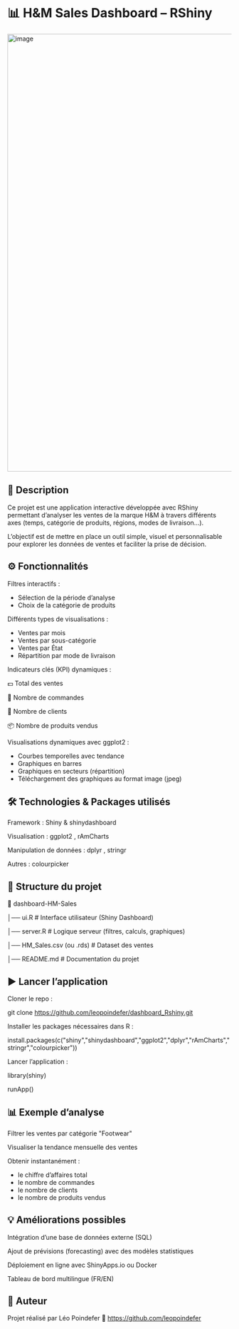 # 📊 H&M Sales Dashboard – RShiny

<img width="1914" height="981" alt="image" src="https://github.com/user-attachments/assets/0d1457d8-12fa-4b47-b72e-f64acfcad21f" />


## 🚀 Description

Ce projet est une application interactive développée avec RShiny permettant d’analyser les ventes de la marque H&M à travers différents axes (temps, catégorie de produits, régions, modes de livraison…).

L’objectif est de mettre en place un outil simple, visuel et personnalisable pour explorer les données de ventes et faciliter la prise de décision.

## ⚙️ Fonctionnalités

Filtres interactifs :

- Sélection de la période d’analyse
- Choix de la catégorie de produits

Différents types de visualisations :

- Ventes par mois
- Ventes par sous-catégorie
- Ventes par État
- Répartition par mode de livraison

Indicateurs clés (KPI) dynamiques :

💵 Total des ventes

🛒 Nombre de commandes

👤 Nombre de clients

📦 Nombre de produits vendus

Visualisations dynamiques avec ggplot2 :

- Courbes temporelles avec tendance
- Graphiques en barres
- Graphiques en secteurs (répartition)
- Téléchargement des graphiques au format image (jpeg)

## 🛠️ Technologies & Packages utilisés

Framework : Shiny
 & shinydashboard

Visualisation : ggplot2
, rAmCharts

Manipulation de données : dplyr
, stringr

Autres : colourpicker

## 📂 Structure du projet

📁 dashboard-HM-Sales

│── ui.R        # Interface utilisateur (Shiny Dashboard)

│── server.R    # Logique serveur (filtres, calculs, graphiques)

│── HM_Sales.csv (ou .rds) # Dataset des ventes

│── README.md   # Documentation du projet

## ▶️ Lancer l’application

Cloner le repo :

git clone https://github.com/leopoindefer/dashboard_Rshiny.git

Installer les packages nécessaires dans R :

install.packages(c("shiny","shinydashboard","ggplot2","dplyr","rAmCharts","stringr","colourpicker"))


Lancer l’application :

library(shiny)

runApp()

## 📊 Exemple d’analyse

Filtrer les ventes par catégorie "Footwear"

Visualiser la tendance mensuelle des ventes

Obtenir instantanément :

- le chiffre d’affaires total
- le nombre de commandes
- le nombre de clients
- le nombre de produits vendus

## 💡 Améliorations possibles

Intégration d’une base de données externe (SQL)

Ajout de prévisions (forecasting) avec des modèles statistiques

Déploiement en ligne avec ShinyApps.io ou Docker

Tableau de bord multilingue (FR/EN)

## 👤 Auteur

Projet réalisé par Léo Poindefer
🔗 https://github.com/leopoindefer
